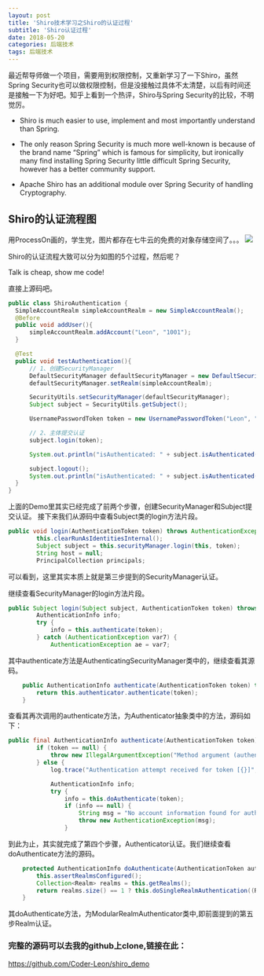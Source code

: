 ```yaml
---
layout: post
title: 'Shiro技术学习之Shiro的认证过程'
subtitle: 'Shiro认证过程'
date: 2018-05-20
categories: 后端技术
tags: 后端技术
---
```


最近帮导师做一个项目，需要用到权限控制，又重新学习了一下Shiro，虽然Spring Security也可以做权限控制，但是没接触过具体不太清楚，以后有时间还是接触一下为好吧。知乎上看到一个热评，Shiro与Spring Security的比较，不明觉厉。  

-  Shiro is much easier to use, implement and most importantly understand than Spring.

- The only reason Spring Security is much more well-known is because of the brand name “Spring” which is famous for simplicity, but ironically many find installing Spring Security little difficult
Spring Security, however has a better community support.

- Apache Shiro has an additional module over Spring Security of handling Cryptography.

## Shiro的认证流程图
用ProcessOn画的，学生党，图片都存在七牛云的免费的对象存储空间了。。。
![](http://oyzvmt76c.bkt.clouddn.com/shiro1.png)

Shiro的认证流程大致可以分为如图的5个过程，然后呢？
  
  Talk is cheap, show me code!
  
  直接上源码吧。
  
  ```JAVA
  public class ShiroAuthentication {
    SimpleAccountRealm simpleAccountRealm = new SimpleAccountRealm();
    @Before
    public void addUser(){
        simpleAccountRealm.addAccount("Leon", "1001");
    }

    @Test
    public void testAuthentication(){
        // 1、创建SecurityManager
        DefaultSecurityManager defaultSecurityManager = new DefaultSecurityManager();
        defaultSecurityManager.setRealm(simpleAccountRealm);

        SecurityUtils.setSecurityManager(defaultSecurityManager);
        Subject subject = SecurityUtils.getSubject();

        UsernamePasswordToken token = new UsernamePasswordToken("Leon", "1001");

        // 2、主体提交认证
        subject.login(token);

        System.out.println("isAuthenticated: " + subject.isAuthenticated());

        subject.logout();
        System.out.println("isAuthenticated: " + subject.isAuthenticated());
    }
}
  ```
  上面的Demo里其实已经完成了前两个步骤，创建SecurityManager和Subject提交认证。
  接下来我们从源码中查看Subject类的login方法片段。
  
```JAVA
public void login(AuthenticationToken token) throws AuthenticationException {
        this.clearRunAsIdentitiesInternal();
        Subject subject = this.securityManager.login(this, token);
        String host = null;
        PrincipalCollection principals;

```
  
  可以看到，这里其实本质上就是第三步提到的SecurityManager认证。
  
  继续查看SecurityManager的login方法片段。
  
```JAVA
public Subject login(Subject subject, AuthenticationToken token) throws AuthenticationException {
        AuthenticationInfo info;
        try {
            info = this.authenticate(token);
        } catch (AuthenticationException var7) {
            AuthenticationException ae = var7;
```
  
  其中authenticate方法是AuthenticatingSecurityManager类中的，继续查看其源码。
  
```JAVA
    public AuthenticationInfo authenticate(AuthenticationToken token) throws AuthenticationException {
        return this.authenticator.authenticate(token);
    }
```
  
  查看其再次调用的authenticate方法，为Authenticator抽象类中的方法，源码如下：
  
```JAVA
public final AuthenticationInfo authenticate(AuthenticationToken token) throws AuthenticationException {
        if (token == null) {
            throw new IllegalArgumentException("Method argument (authentication token) cannot be null.");
        } else {
            log.trace("Authentication attempt received for token [{}]", token);

            AuthenticationInfo info;
            try {
                info = this.doAuthenticate(token);
                if (info == null) {
                    String msg = "No account information found for authentication token [" + token + "] by this " + "Authenticator instance.  Please check that it is configured correctly.";
                    throw new AuthenticationException(msg);
                }
```
  
  到此为止，其实就完成了第四个步骤，Authenticator认证。我们继续查看doAuthenticate方法的源码。
  
```JAVA
    protected AuthenticationInfo doAuthenticate(AuthenticationToken authenticationToken) throws AuthenticationException {
        this.assertRealmsConfigured();
        Collection<Realm> realms = this.getRealms();
        return realms.size() == 1 ? this.doSingleRealmAuthentication((Realm)realms.iterator().next(), authenticationToken) : this.doMultiRealmAuthentication(realms, authenticationToken);
    }
```
  
  其doAuthenticate方法，为ModularRealmAuthenticator类中,即前面提到的第五步Realm认证。
  
### 完整的源码可以去我的github上clone,链接在此：
  <https://github.com/Coder-Leon/shiro_demo>

